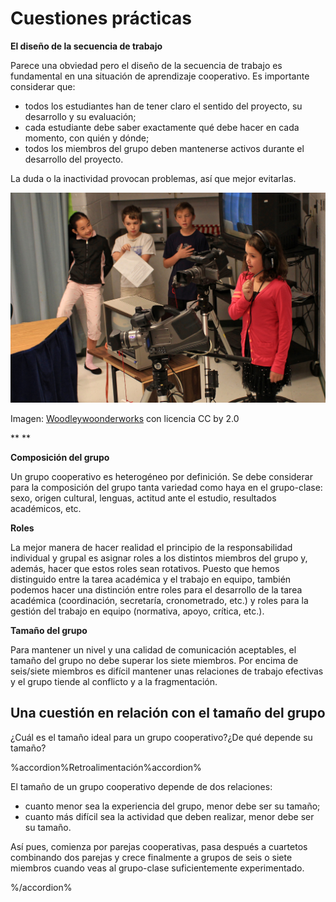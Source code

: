 
# Cuestiones prácticas

**El diseño de la secuencia de trabajo**

Parece una obviedad pero el diseño de la secuencia de trabajo es fundamental en una situación de aprendizaje cooperativo. Es importante considerar que:

- todos los estudiantes han de tener claro el sentido del proyecto, su desarrollo y su evaluación;
- cada estudiante debe saber exactamente qué debe hacer en cada momento, con quién y dónde;
- todos los miembros del grupo deben mantenerse activos durante el desarrollo del proyecto.

La duda o la inactividad provocan problemas, así que mejor evitarlas.

![](img/6e696ecc836f735f74656c65766973696fcc816e.jpg)

Imagen: [Woodleywoonderworks](http://www.flickr.com/photos/wwworks/5105427656/) con licencia CC by 2.0

** **

**Composición del grupo**

Un grupo cooperativo es heterogéneo por definición. Se debe considerar para la composición del grupo tanta variedad como haya en el grupo-clase: sexo, origen cultural, lenguas, actitud ante el estudio, resultados académicos, etc.

**Roles**

La mejor manera de hacer realidad el principio de la responsabilidad individual y grupal es asignar roles a los distintos miembros del grupo y, además, hacer que estos roles sean rotativos. Puesto que hemos distinguido entre la tarea académica y el trabajo en equipo, también podemos hacer una distinción entre roles para el desarrollo de la tarea académica (coordinación, secretaría, cronometrado, etc.) y roles para la gestión del trabajo en equipo (normativa, apoyo, crítica, etc.).

**Tamaño del grupo**

Para mantener un nivel y una calidad de comunicación aceptables, el tamaño del grupo no debe superar los siete miembros. Por encima de seis/siete miembros es difícil mantener unas relaciones de trabajo efectivas y el grupo tiende al conflicto y a la fragmentación.

## Una cuestión en relación con el tamaño del grupo

¿Cuál es el tamaño ideal para un grupo cooperativo?¿De qué depende su tamaño?

%accordion%Retroalimentación%accordion%

El tamaño de un grupo cooperativo depende de dos relaciones:

- cuanto menor sea la experiencia del grupo, menor debe ser su tamaño;
- cuanto más difícil sea la actividad que deben realizar, menor debe ser su tamaño.

Así pues, comienza por parejas cooperativas, pasa después a cuartetos combinando dos parejas y crece finalmente a grupos de seis o siete miembros cuando veas al grupo-clase suficientemente experimentado.

%/accordion%